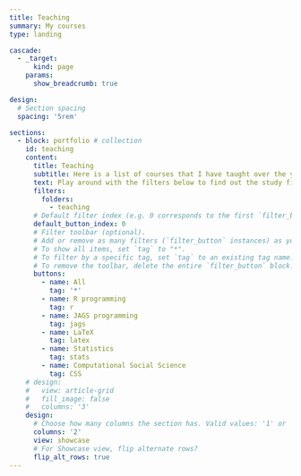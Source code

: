 ```yaml
---
title: Teaching
summary: My courses
type: landing

cascade:
  - _target:
      kind: page
    params:
      show_breadcrumb: true

design:
  # Section spacing
  spacing: '5rem'

sections:
  - block: portfolio # collection
    id: teaching
    content:
      title: Teaching
      subtitle: Here is a list of courses that I have taught over the years. Course icons were created using Birdtrack Notation via ChatGPT-4.1.
      text: Play around with the filters below to find out the study field and technical skills covered among courses.
      filters:
        folders:
          - teaching
      # Default filter index (e.g. 0 corresponds to the first `filter_button` instance below).
      default_button_index: 0
      # Filter toolbar (optional).
      # Add or remove as many filters (`filter_button` instances) as you like.
      # To show all items, set `tag` to "*".
      # To filter by a specific tag, set `tag` to an existing tag name.
      # To remove the toolbar, delete the entire `filter_button` block.
      buttons:
        - name: All
          tag: '*'
        - name: R programming
          tag: r
        - name: JAGS programming
          tag: jags
        - name: LaTeX
          tag: latex
        - name: Statistics
          tag: stats
        - name: Computational Social Science
          tag: CSS
    # design:
    #   view: article-grid
    #   fill_image: false
    #   columns: '3'
    design:
      # Choose how many columns the section has. Valid values: '1' or '2'.
      columns: '2'
      view: showcase
      # For Showcase view, flip alternate rows?
      flip_alt_rows: true
---
```


